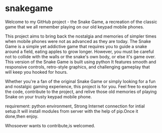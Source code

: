 # snakegame
Welcome to my GitHub project - the Snake Game, a recreation of the classic game that we all remember playing on our old keypad mobile phones.

This project aims to bring back the nostalgia and memories of simpler times when mobile phones were not as advanced as they are today. The Snake Game is a simple yet addictive game that requires you to guide a snake around a field, eating apples to grow longer. However, you must be careful not to collide with the walls or the snake's own body, or else it's game over.
This version of the Snake Game is built using python It features smooth and responsive controls, retro-style graphics, and challenging gameplay that will keep you hooked for hours.

Whether you're a fan of the original Snake Game or simply looking for a fun and nostalgic gaming experience, this project is for you. Feel free to explore the code, contribute to the project, and relive those old memories of playing Snake on your trusty keypad mobile phone.

requirement:
python environment,
Strong Internet connection for intial setup.It will install modules from server with the help of pip.Once it done,then enjoy.

Whosoever wants to contribute,is welcomed.
